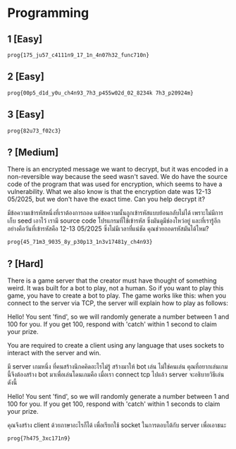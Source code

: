 # Programming

## 1 [Easy]

`prog{175_ju57_c4111n9_17_1n_4n07h32_func710n}`

## 2 [Easy]

`prog{00p5_d1d_y0u_ch4n93_7h3_p455w02d_02_8234k 7h3_p20924m}`

## 3 [Easy]

`prog{82u73_f02c3}`

## ? [Medium]

There is an encrypted message we want to decrypt, but it was encoded in a non-reversible way because the seed wasn't saved. We do have the source code of the program that was used for encryption, which seems to have a vulnerability. What we also know is that the encryption date was 12-13 05/2025, but we don't have the exact time. Can you help decrypt it?

มีข้อความเข้ารหัสหนึ่งที่เราต้องการถอด แต่ข้อความนั้นถูกเข้ารหัสแบบย้อนกลับไม่ได้ เพราะไม่มีการเก็บ seed เอาไว้ เรามี source code โปรแกรมที่ใช้เข้ารหัส ซึ่งมันดูมีช่องโหว่อยู่ และที่เรารู้อีกอย่างคือวันที่เข้ารหัสคือ 12-13 05/2025 ซึ่งไม่มีเวลาที่แน่ชัด คุณช่วยถอดรหัสมันได้ไหม?

`prog{45_71m3_9035_8y_p30p13_1n3v17481y_ch4n93}`

## ? [Hard]

There is a game server that the creator must have thought of something weird. It was built for a bot to play, not a human. So if you want to play this game, you have to create a bot to play. The game works like this: when you connect to the server via TCP, the server will explain how to play as follows:

Hello! You sent 'find', so we will randomly generate a number between 1 and 100 for you. If you get 100, respond with 'catch' within 1 second to claim your prize.

You are required to create a client using any language that uses sockets to interact with the server and win.

มี server เกมหนึ่ง ที่คนสร้างนึกคคิดอะไรไม่รู้ สร้างมาให้ bot เล่น ไม่ใช่คนเล่น คุณที่อยากเล่นเกมนี้จึงต้องสร้าง bot มาเพื่อเล่นโดนเกมคือ เมื่อเรา connect tcp ไปแล้ว server จะอธิบายวิธีเล่นดังนี้

Hello! You sent 'find', so we will randomly generate a number between 1 and 100 for you. If you get 100, respond with 'catch' within 1 seconds to claim your prize.

คุณจึงสร้าง client ด้วยภาษาอะไรก็ได้ เพื่อเรียกใช้ socket ในการตอบโต้กับ server เพื่อเอาชนะ

`prog{7h475_3xc171n9}`
